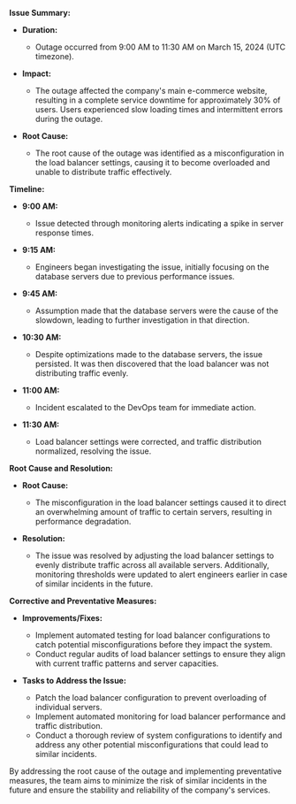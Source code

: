 **Issue Summary:**

- **Duration:** 
  - Outage occurred from 9:00 AM to 11:30 AM on March 15, 2024 (UTC timezone).

- **Impact:** 
  - The outage affected the company's main e-commerce website, resulting in a complete service downtime for approximately 30% of users. Users experienced slow loading times and intermittent errors during the outage.

- **Root Cause:** 
  - The root cause of the outage was identified as a misconfiguration in the load balancer settings, causing it to become overloaded and unable to distribute traffic effectively.

**Timeline:**

- **9:00 AM:** 
  - Issue detected through monitoring alerts indicating a spike in server response times.

- **9:15 AM:** 
  - Engineers began investigating the issue, initially focusing on the database servers due to previous performance issues.

- **9:45 AM:** 
  - Assumption made that the database servers were the cause of the slowdown, leading to further investigation in that direction.

- **10:30 AM:** 
  - Despite optimizations made to the database servers, the issue persisted. It was then discovered that the load balancer was not distributing traffic evenly.

- **11:00 AM:** 
  - Incident escalated to the DevOps team for immediate action.

- **11:30 AM:** 
  - Load balancer settings were corrected, and traffic distribution normalized, resolving the issue.

**Root Cause and Resolution:**

- **Root Cause:** 
  - The misconfiguration in the load balancer settings caused it to direct an overwhelming amount of traffic to certain servers, resulting in performance degradation.

- **Resolution:** 
  - The issue was resolved by adjusting the load balancer settings to evenly distribute traffic across all available servers. Additionally, monitoring thresholds were updated to alert engineers earlier in case of similar incidents in the future.

**Corrective and Preventative Measures:**

- **Improvements/Fixes:**
  - Implement automated testing for load balancer configurations to catch potential misconfigurations before they impact the system.
  - Conduct regular audits of load balancer settings to ensure they align with current traffic patterns and server capacities.

- **Tasks to Address the Issue:**
  - Patch the load balancer configuration to prevent overloading of individual servers.
  - Implement automated monitoring for load balancer performance and traffic distribution.
  - Conduct a thorough review of system configurations to identify and address any other potential misconfigurations that could lead to similar incidents.

By addressing the root cause of the outage and implementing preventative measures, the team aims to minimize the risk of similar incidents in the future and ensure the stability and reliability of the company's services.
